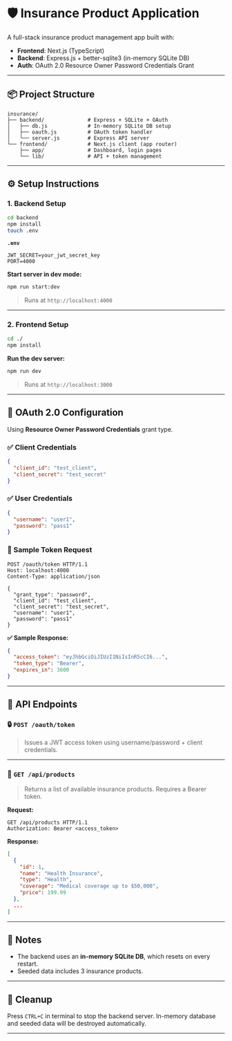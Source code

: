 # 🛡️ Insurance Product Application

A full-stack insurance product management app built with:

- **Frontend**: Next.js (TypeScript)
- **Backend**: Express.js + better-sqlite3 (in-memory SQLite DB)
- **Auth**: OAuth 2.0 Resource Owner Password Credentials Grant

---

## 📦 Project Structure

```
insurance/
├── backend/              # Express + SQLite + OAuth
│   ├── db.js             # In-memory SQLite DB setup
│   ├── oauth.js          # OAuth token handler
│   └── server.js         # Express API server
└── frontend/             # Next.js client (app router)
    ├── app/              # Dashboard, login pages
    └── lib/              # API + token management
```

---

## ⚙️ Setup Instructions

### 1. Backend Setup

```bash
cd backend
npm install
touch .env
```

**`.env`**

```env
JWT_SECRET=your_jwt_secret_key
PORT=4000
```

**Start server in dev mode:**

```bash
npm run start:dev
```

> Runs at `http://localhost:4000`

---

### 2. Frontend Setup

```bash
cd ./
npm install
```

**Run the dev server:**

```bash
npm run dev
```

> Runs at `http://localhost:3000`

---

## 🔐 OAuth 2.0 Configuration

Using **Resource Owner Password Credentials** grant type.

### ✅ Client Credentials
```json
{
  "client_id": "test_client",
  "client_secret": "test_secret"
}
```

### ✅ User Credentials
```json
{
  "username": "user1",
  "password": "pass1"
}
```

### 🧪 Sample Token Request

```http
POST /oauth/token HTTP/1.1
Host: localhost:4000
Content-Type: application/json

{
  "grant_type": "password",
  "client_id": "test_client",
  "client_secret": "test_secret",
  "username": "user1",
  "password": "pass1"
}
```

**✅ Sample Response:**

```json
{
  "access_token": "eyJhbGciOiJIUzI1NiIsInR5cCI6...",
  "token_type": "Bearer",
  "expires_in": 3600
}
```

---

## 📡 API Endpoints

### 🔒 `POST /oauth/token`
> Issues a JWT access token using username/password + client credentials.

---

### 🔐 `GET /api/products`
> Returns a list of available insurance products. Requires a Bearer token.

**Request:**

```http
GET /api/products HTTP/1.1
Authorization: Bearer <access_token>
```

**Response:**

```json
[
  {
    "id": 1,
    "name": "Health Insurance",
    "type": "Health",
    "coverage": "Medical coverage up to $50,000",
    "price": 199.99
  },
  ...
]
```

---

## 📌 Notes

- The backend uses an **in-memory SQLite DB**, which resets on every restart.
- Seeded data includes 3 insurance products.

---

## 🧹 Cleanup

Press `CTRL+C` in terminal to stop the backend server. In-memory database and seeded data will be destroyed automatically.

---

